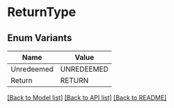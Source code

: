 # ReturnType

## Enum Variants

| Name | Value |
|---- | -----|
| Unredeemed | UNREDEEMED |
| Return | RETURN |


[[Back to Model list]](../README.md#documentation-for-models) [[Back to API list]](../README.md#documentation-for-api-endpoints) [[Back to README]](../README.md)


